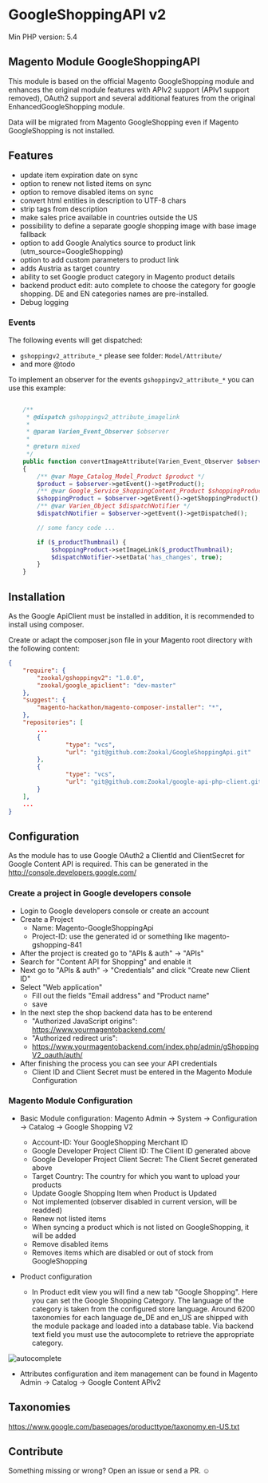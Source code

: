 # GoogleShoppingAPI v2

Min PHP version: 5.4

## Magento Module GoogleShoppingAPI

This module is based on the official Magento GoogleShopping module and enhances
the original module features with APIv2 support (APIv1 support removed),
OAuth2 support and several additional features from the original 
EnhancedGoogleShopping module.

Data will be migrated from Magento GoogleShopping even if Magento GoogleShopping is
not installed.

## Features

* update item expiration date on sync
* option to renew not listed items on sync
* option to remove disabled items on sync
* convert html entities in description to UTF-8 chars
* strip tags from description
* make sales price available in countries outside the US
* possibility to define a separate google shopping image with base image fallback
* option to add Google Analytics source to product link (utm_source=GoogleShopping)
* option to add custom parameters to product link
* adds Austria as target country
* ability to set Google product category in Magento product details
* backend product edit: auto complete to choose the category for google shopping. DE and EN categories names are
  pre-installed. 
* Debug logging

### Events

The following events will get dispatched:

- `gshoppingv2_attribute_*` please see folder: `Model/Attribute/`
- and more @todo

To implement an observer for the events `gshoppingv2_attribute_*`
you can use this example:

```php

    /**
     * @dispatch gshoppingv2_attribute_imagelink
     *
     * @param Varien_Event_Observer $observer
     *
     * @return mixed
     */
    public function convertImageAttribute(Varien_Event_Observer $observer)
    {
        /** @var Mage_Catalog_Model_Product $product */
        $product = $observer->getEvent()->getProduct();
        /** @var Google_Service_ShoppingContent_Product $shoppingProduct */
        $shoppingProduct = $observer->getEvent()->getShoppingProduct();
        /** @var Varien_Object $dispatchNotifier */
        $dispatchNotifier = $observer->getEvent()->getDispatched();

        // some fancy code ...

        if ($_productThumbnail) {
            $shoppingProduct->setImageLink($_productThumbnail);
            $dispatchNotifier->setData('has_changes', true);
        }
    }
```

## Installation

As the Google ApiClient must be installed in addition, it is recommended to 
install using composer.

Create or adapt the composer.json file in your Magento root directory with the 
following content:

```json
{
	"require": {
		"zookal/gshoppingv2": "1.0.0",
		"zookal/google_apiclient": "dev-master"
	},
	"suggest": {
	    "magento-hackathon/magento-composer-installer": "*",
	},
	"repositories": [
		...
		{
				"type": "vcs",
				"url": "git@github.com:Zookal/GoogleShoppingApi.git"
		},
		{
				"type": "vcs",
				"url": "git@github.com:Zookal/google-api-php-client.git"
		}
	],
	...
}
```

## Configuration

As the module has to use Google OAuth2 a ClientId and ClientSecret for Google
Content API is required. This can be generated in the 
http://console.developers.google.com/

### Create a project in Google developers console

* Login to Google developers console or create an account
* Create a Project
  * Name: Magento-GoogleShoppingApi
  * Project-ID: use the generated id or something like magento-gshopping-841
* After the project is created go to "APIs & auth" -> "APIs"
* Search for "Content API for Shopping" and enable it
* Next go to "APIs & auth" -> "Credentials" and click "Create new Client ID"
* Select "Web application"
  * Fill out the fields "Email address" and "Product name"
  * save
* In the next step the shop backend data has to be enterend
  * "Authorized JavaScript origins": https://www.yourmagentobackend.com/
  * "Authorized redirect uris":
  * https://www.yourmagentobackend.com/index.php/admin/gShoppingV2_oauth/auth/
* After finishing the process you can see your API credentials
  * Client ID and Client Secret must be entered in the Magento Module Configuration

### Magento Module Configuration

* Basic Module configuration: Magento Admin -> System -> Configuration -> Catalog -> Google Shopping V2

  * Account-ID: Your GoogleShopping Merchant ID
  * Google Developer Project Client ID: The Client ID generated above
  * Google Developer Project Client Secret: The Client Secret generated above
  * Target Country: The country for which you want to upload your products
  * Update Google Shopping Item when Product is Updated
  * Not implemented (observer disabled in current version, will be readded)
  * Renew not listed items
  * When syncing a product which is not listed on GoogleShopping, it will be added
  * Remove disabled items
  * Removes items which are disabled or out of stock from GoogleShopping

* Product configuration
  * In Product edit view you will find a new tab "Google Shopping". 
    Here you can set the Google Shopping Category. 
    The language of the category is taken from the configured store language.
    Around 6200 taxonomies for each language de_DE and en_US are shipped with the module package and loaded
    into a database table. Via backend text field you must use the autocomplete to retrieve the appropriate category.

![autocomplete](https://raw.githubusercontent.com/Zookal/MageGoogleShoppingApiV2/refacor/gsautocomplete.png "Google Shopping autocomplete")

    
* Attributes configuration and item management can be found in Magento Admin ->
  Catalog -> Google Content APIv2

## Taxonomies

https://www.google.com/basepages/producttype/taxonomy.en-US.txt

## Contribute

Something missing or wrong? Open an issue or send a PR. :relaxed:
